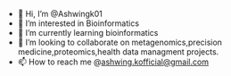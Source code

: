- 👋 Hi, I’m @Ashwingk01
- 👀 I’m interested in Bioinformatics
- 🌱 I’m currently learning bioinformatics
- 💞️ I’m looking to collaborate on metagenomics,precision medicine,proteomics,health data managment projects.
- 📫 How to reach me @ashwing.kofficial@gmail.com

<!---
Ashwingk01/Ashwingk01 is a ✨ special ✨ repository because its `README.md` (this file) appears on your GitHub profile.
You can click the Preview link to take a look at your changes.
--->
